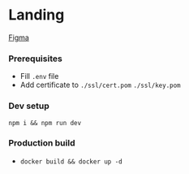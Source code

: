 # Landing

[Figma](https://www.figma.com/file/hF63Fs4m46wxuviCr2Z2Fx/Grifon?type=design&node-id=450-2&mode=design&t=oMq20gXkGgO1VYZe-0)

### Prerequisites

- Fill `.env` file
- Add certificate to `./ssl/cert.pom` `./ssl/key.pom`

### Dev setup

`npm i && npm run dev`

### Production build

- `docker build && docker up -d`
